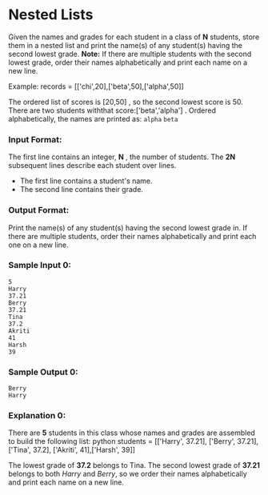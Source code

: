 # Nested Lists

Given the names and grades for each student in a class of **N** students, store them in a nested list and print the name(s) of any student(s) having the second lowest grade.
**Note:** If there are multiple students with the second lowest grade, order their names alphabetically and
print each name on a new line.

Example:
        records = [['chi',20],['beta',50],['alpha',50]]

The ordered list of scores is [20,50] , so the second lowest score is 50. There are two students withthat score:['beta','alpha'] . Ordered alphabetically, the names are printed as:
`alpha`
`beta`

### Input Format:

The first line contains an integer, **N** , the number of students.
The **2N** subsequent lines describe each student over lines.
- The first line contains a student's name.
- The second line contains their grade.


### Output Format:

Print the name(s) of any student(s) having the second lowest grade in. If there are multiple students,
order their names alphabetically and print each one on a new line.

### Sample Input 0:

```
5
Harry
37.21
Berry
37.21
Tina
37.2
Akriti
41
Harsh
39
```

### Sample Output 0:
```
Berry
Harry
```

### Explanation 0:
There are **5** students in this class whose names and grades are assembled to build the following list:
python students = [['Harry', 37.21], ['Berry', 37.21], ['Tina', 37.2], ['Akriti', 41],['Harsh', 39]]

The lowest grade of **37.2** belongs to Tina. The second lowest grade of **37.21** belongs to both *Harry* and
_Berry_, so we order their names alphabetically and print each name on a new line.







